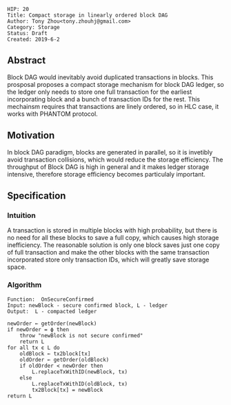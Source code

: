
    HIP: 20 
    Title: Compact storage in linearly ordered block DAG 
    Author: Tony Zhou<tony.zhouhj@gmail.com>
    Category: Storage
    Status: Draft
    Created: 2019-6-2

## Abstract
Block DAG would inevitably avoid duplicated transactions in blocks. This prosposal proposes a compact storage mechanism for block DAG ledger, so the ledger only needs to store one full  transaction for the earliest incorporating block and a bunch of transaction IDs for the rest. This mechainsm requires that transactions are linely ordered, so in HLC case, it works with PHANTOM protocol.  

## Motivation
In block DAG paradigm, blocks are generated in parallel, so it is invetibly avoid transaction collisions, which would reduce the storage efficiency. The throughput of Block DAG is high in general and it makes ledger storage intensive, therefore storage efficiency becomes particulaly important.

## Specification

### Intuition
 A transaction is stored in multiple blocks with high probability, but there is no need for all these blocks to save a full copy, which causes high storage inefficiency.  The reasonable solution is only one block saves just one copy of full transaction and make the other blocks with the same transaction incorporated store only transaction IDs, which will greatly save storage space. 

### Algorithm

```basic
Function:  OnSecureConfirmed 
Input: newBlock - secure confirmed block, L - ledger
Output:  L - compacted ledger

newOrder ← getOrder(newBlock)
if newOrder = ϕ then
    throw "newBlock is not secure confirmed"
    return L
for all tx ϵ L do
    oldBlock ← tx2block[tx]
    oldOrder ← getOrder(oldBlock)
    if oldOrder ≺ newOrder then
        L.replaceTxWithID(newBlock, tx)
    else
        L.replaceTxWithID(oldBlock, tx)
        tx2Block[tx] = newBlock
return L
```

